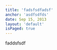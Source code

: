 ```yaml
---
title: 'fadsfsdfadsf'
anchor: 'asdfsdfds'
date: Sep 15, 2013
layout: 'default'
isPaged: true
---
```


faddsfsdf